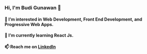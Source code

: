 ### Hi, I'm Budi Gunawan 👋

#### 🔭 I’m interested in Web Development, Front End Development, and Progressive Web Apps.
#### 🌱 I’m currently learning React Js.
#### 📫 Reach me on <a href="https://www.linkedin.com/in/bnawan/" target="_blank">LinkedIn</a>
